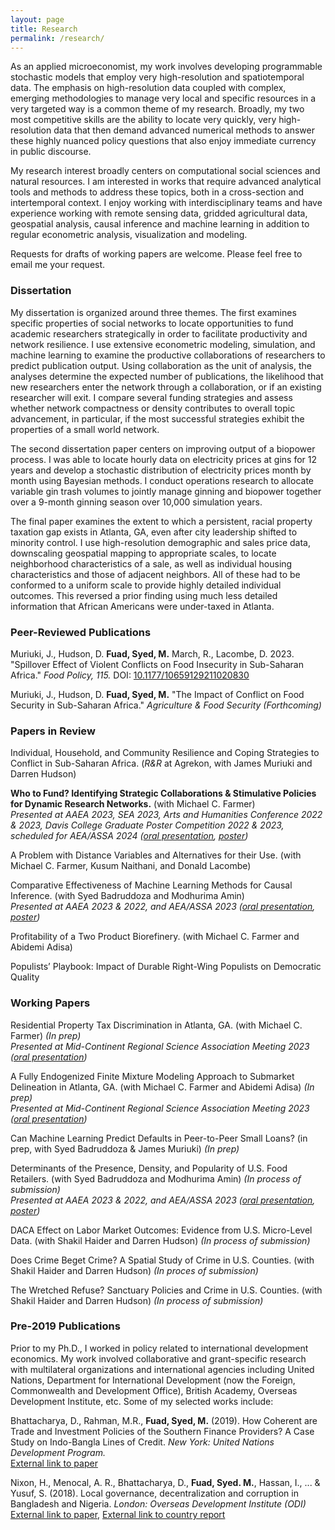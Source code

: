 ```yaml
---
layout: page
title: Research
permalink: /research/
---
```

As an applied microeconomist, my work involves developing programmable stochastic models that employ very high-resolution and spatiotemporal data. The emphasis on high-resolution data coupled with complex, emerging methodologies to manage very local and specific resources in a very targeted way is a common theme of my research. Broadly, my two most competitive skills are the ability to locate very quickly, very high-resolution data that then demand advanced numerical methods to answer these highly nuanced policy questions that also enjoy immediate currency in public discourse. 

My research interest broadly centers on computational social sciences and natural resources. I am interested in works that require advanced analytical tools and methods to address these topics, both in a cross-section and intertemporal context. I enjoy working with interdisciplinary teams and have experience working with remote sensing data, gridded agricultural data, geospatial analysis, causal inference and machine learning in addition to regular econometric analysis, visualization and modeling. 

Requests for drafts of working papers are welcome. Please feel free to email me your request.

### Dissertation <br>
My dissertation is organized around three themes. The first examines specific properties of social networks to locate opportunities to fund academic researchers strategically in order to facilitate productivity and network resilience. I use extensive econometric modeling, simulation, and machine learning to examine the productive collaborations of researchers to predict publication output. Using collaboration as the unit of analysis, the analyses determine the expected number of publications, the likelihood that new researchers enter the network through a collaboration, or if an existing researcher will exit. I compare several funding strategies and assess whether network compactness or density contributes to overall topic advancement, in particular, if the most successful strategies exhibit the properties of a small world network. 

The second dissertation paper centers on improving output of a biopower process. I was able to locate hourly data on electricity prices at gins for 12 years and develop a stochastic distribution of electricity prices month by month using Bayesian methods. I conduct operations research to allocate variable gin trash volumes to jointly manage ginning and biopower together over a 9-month ginning season over 10,000 simulation years. 

The final paper examines the extent to which a persistent, racial property taxation gap exists in Atlanta, GA, even after city leadership shifted to minority control. I use high-resolution demographic and sales price data, downscaling geospatial mapping to appropriate scales, to locate neighborhood characteristics of a sale, as well as individual housing characteristics and those of adjacent neighbors. All of these had to be conformed to a uniform scale to provide highly detailed individual outcomes. This reversed a prior finding using much less detailed information that African Americans were under-taxed in Atlanta. 

### Peer-Reviewed Publications <br>
Muriuki, J., Hudson, D. **Fuad, Syed, M.** March, R., Lacombe, D. 2023. "Spillover Effect of Violent Conflicts on Food Insecurity in Sub-Saharan Africa." *Food Policy, 115.* DOI: [10.1177/10659129211020830](https://doi.org/10.1016/j.foodpol.2023.102417) <br> 

Muriuki, J., Hudson, D. **Fuad, Syed, M.** "The Impact of Conflict on Food Security in Sub-Saharan Africa." *Agriculture & Food Security (Forthcoming)*

### Papers in Review <br> 
Individual, Household, and Community Resilience and Coping Strategies to Conflict in Sub-Saharan Africa. (*R&R* at Agrekon, with James Muriuki and Darren Hudson) <br> 

**Who to Fund? Identifying Strategic Collaborations & Stimulative Policies for Dynamic Research Networks.** (with Michael C. Farmer) <br> 
*Presented at AAEA 2023, SEA 2023, Arts and Humanities Conference 2022 & 2023, Davis College Graduate Poster Competition 2022 & 2023, scheduled for AEA/ASSA 2024 ([oral presentation](/PPT_Strength%20of%20weak%20ties.pdf), [poster](/Poster_Strength%20of%20weak%20ties.pdf))*

A Problem with Distance Variables and Alternatives for their Use. (with Michael C. Farmer, Kusum Naithani, and Donald Lacombe) <br> 

Comparative Effectiveness of Machine Learning Methods for Causal Inference. (with Syed Badruddoza and Modhurima Amin) <br> 
*Presented at AAEA 2023 & 2022, and AEA/ASSA 2023 ([oral presentation](/PPT_Comparative%20effectiveness%20of%20causal%20ML.pdf), [poster](/Poster_Comparative%20effectiveness%20of%20causal%20ML.pdf))* 

Profitability of a Two Product Biorefinery. (with Michael C. Farmer and Abidemi Adisa) <br> 

Populists’ Playbook: Impact of Durable Right-Wing Populists on Democratic Quality <br> 

### Working Papers <br> 
Residential Property Tax Discrimination in Atlanta, GA. (with Michael C. Farmer) *(In prep)*<br> 
*Presented at Mid-Continent Regional Science Association Meeting 2023 ([oral presentation](/PPT_Bias%20in%20Atlanta%20property%20tax.pdf))*

A Fully Endogenized Finite Mixture Modeling Approach to Submarket Delineation in Atlanta, GA. (with Michael C. Farmer and Abidemi Adisa) *(In prep)*<br> 
*Presented at Mid-Continent Regional Science Association Meeting 2023 ([oral presentation](/PPT_Submarket%20separation%20in%20Atlanta.pdf))*

Can Machine Learning Predict Defaults in Peer-to-Peer Small Loans? (in prep, with Syed Badruddoza & James Muriuki) *(In prep)*<br> 

Determinants of the Presence, Density, and Popularity of U.S. Food Retailers. (with Syed Badruddoza and Modhurima Amin) *(In process of submission)*<br> 
*Presented at AAEA 2023 & 2022, and AEA/ASSA 2023 ([oral presentation](/PPT_Determinants%20of%20food%20retailer%20location.pdf), [poster](/Poster_Determinants%20of%20food%20retailer%20location.pdf))* 

DACA Effect on Labor Market Outcomes: Evidence from U.S. Micro-Level Data. (with Shakil Haider and Darren Hudson) *(In process of submission)*<br> 

Does Crime Beget Crime? A Spatial Study of Crime in U.S. Counties. (with Shakil Haider and Darren Hudson) *(In proces of submission)*<br> 

The Wretched Refuse? Sanctuary Policies and Crime in U.S. Counties. (with Shakil Haider and Darren Hudson) *(In process of submission)*<br> 

### Pre-2019 Publications <br>
Prior to my Ph.D., I worked in policy related to international development economics. My work involved collaborative and grant-specific research with multilateral organizations and international agencies including United Nations, Department for International Development (now the Foreign, Commonwealth and Development Office), British Academy, Overseas Development Institute, etc. Some of my selected works include: 

Bhattacharya, D., Rahman, M.R., **Fuad, Syed, M.** (2019). How Coherent are Trade and Investment Policies of the Southern Finance Providers? A Case Study on Indo-Bangla Lines of Credit. *New York: United Nations
Development Program.*<br> 
[External link to paper](https://unsouthsouth.org/2019/03/18/south-south-ideas-how-coherent-are-trade-and-investment-policies-of-the-southern-finance-providers-a-case-study-on-indo-bangla-lines-of-credit-2019/)

Nixon, H., Menocal, A. R., Bhattacharya, D., **Fuad, Syed. M.**, Hassan, I., ... & Yusuf, S. (2018). Local governance, decentralization and corruption in Bangladesh and Nigeria. *London: Overseas Development Institute (ODI)* 
[External link to paper](https://odi.org/en/publications/local-governance-decentralisation-and-anti-corruption-in-bangladesh-and-nigeria/), [External link to country report](https://odi.org/en/about/our-work/decentralisation-multilevel-governance-and-corruption/)

